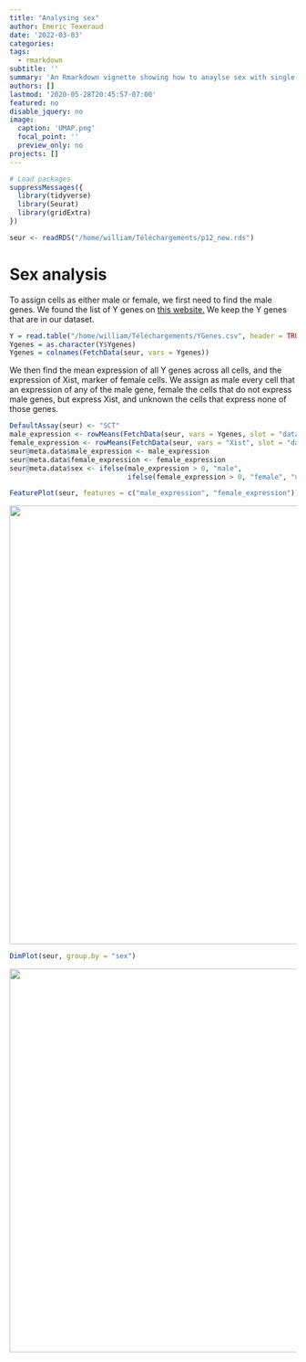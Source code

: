 ```yaml
---
title: "Analysing sex"
author: Emeric Texeraud
date: '2022-03-03'
categories: 
tags:
  - rmarkdown
subtitle: '' 
summary: 'An Rmarkdown vignette showing how to anaylse sex with single-cell data'
authors: []
lastmod: '2020-05-28T20:45:57-07:00'
featured: no
disable_jquery: no
image:
  caption: 'UMAP.png'
  focal_point: ''
  preview_only: no
projects: []
---
```



```r
# Load packages
suppressMessages({
  library(tidyverse)
  library(Seurat)
  library(gridExtra)
})

seur <- readRDS("/home/william/Téléchargements/p12_new.rds")
```

# Sex analysis

To assign cells as either male or female, we first need to find the male genes. We found the list of Y genes on [this website.]() We keep the Y genes that are in our dataset.

```r
Y = read.table("/home/william/Téléchargements/YGenes.csv", header = TRUE)
Ygenes = as.character(Y$Ygenes)
Ygenes = colnames(FetchData(seur, vars = Ygenes))
```

We then find the mean expression of all Y genes across all cells, and the expression of Xist, marker of female cells. We assign as male every cell that an expression of any of the male gene, female the cells that do not express male genes, but express Xist, and unknown the cells that express none of those genes.

```r
DefaultAssay(seur) <- "SCT"
male_expression <- rowMeans(FetchData(seur, vars = Ygenes, slot = "data"))
female_expression <- rowMeans(FetchData(seur, vars = "Xist", slot = "data"))
seur@meta.data$male_expression <- male_expression
seur@meta.data$female_expression <- female_expression
seur@meta.data$sex <- ifelse(male_expression > 0, "male",
                             ifelse(female_expression > 0, "female", "unknown"))

FeaturePlot(seur, features = c("male_expression", "female_expression"))
```

<img src="{{< blogdown/postref >}}index_files/figure-html/unnamed-chunk-2-1.png" width="768" />

```r
DimPlot(seur, group.by = "sex")
```

<img src="{{< blogdown/postref >}}index_files/figure-html/unnamed-chunk-3-1.png" width="672" />
